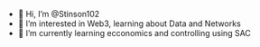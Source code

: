 - 👋 Hi, I’m @Stinson102
- 👀 I’m interested in Web3, learning about Data and Networks
- 🌱 I’m currently learning ecconomics and controlling using SAC

  

<!---
Stinson102/Stinson102 is a ✨ special ✨ repository because its `README.md` (this file) appears on your GitHub profile.
You can click the Preview link to take a look at your changes.
--->
